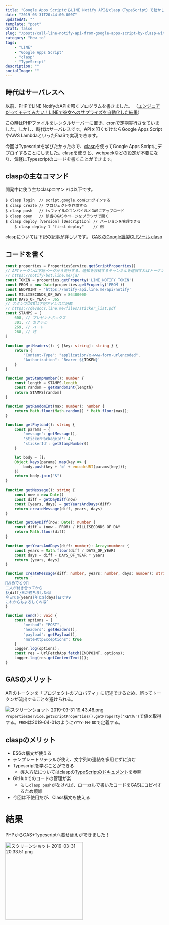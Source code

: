 ```yaml
---
title: "Google Apps ScriptからLINE Notify APIをclasp（TypeScript）で動かした"
date: "2019-03-31T20:44:00.000Z"
updatedAt: ""
template: "post"
draft: false
slug: "/posts/call-line-notify-api-from-google-apps-script-by-clasp-with-typescript"
category: "How to"
tags:
    - "LINE"
    - "Google Apps Script"
    - "clasp"
    - "TypeScript"
description: ""
socialImage: ""
---
```


## 時代はサーバレスへ
以前、PHPでLINE NotifyのAPIを叩くプログラムを書きました。
（[エンジニアだってモテてみたい！LINEで彼女へのサプライズを自動化した結果](https://qiita.com/Panda_Program/items/827999a3eb7e6d73713c)）

この時はPHPファイルをレンタルサーバーに置き、cronで定期実行させていました。しかし、時代はサーバレスです。APIを叩くだけならGoogle Apps ScriptやAWS LambdaといったFaaSで実現できます。

今回はTypescriptを学びたかったので、[clasp](https://github.com/google/clasp)を使ってGoogle Apps Scriptにデプロイすることにしました。claspを使うと、webpackなどの設定が不要になり、気軽にTypescriptのコードを書くことができます。

## claspの主なコマンド
開発中に使う主なclaspコマンドは以下です。

```
$ clasp login  // script.google.comにログインする
$ clasp create // プロジェクトを作成する
$ clasp push   // tsファイルのコンパイルとGASにアップロード
$ clasp open   // 該当のGASのページをブラウザで開く
$ clasp deploy [Version] [Description] // バージョンを管理できる
    $ clasp deploy 1 "first deploy"    // 例
```

claspについては下記の記事が詳しいです。
[GAS のGoogle謹製CLIツール clasp](https://qiita.com/HeRo/items/4e65dcc82783b2766c03)

## コードを書く
 
```app.ts
const properties = PropertiesService.getScriptProperties()
// APIトークンは下記ページから発行する。通知を投稿するチャンネルを選択すればトークンが発行される。
// https://notify-bot.line.me/ja/
const TOKEN = properties.getProperty('LINE_NOTIFY_TOKEN')
const FROM = new Date(properties.getProperty('FROM'))
const ENDPOINT = 'https://notify-api.line.me/api/notify'
const MILLISECONDS_OF_DAY = 86400000
const DAYS_OF_YEAR = 365
// スタンプのIDは下記アドレスに記載
// https://devdocs.line.me/files/sticker_list.pdf
const STAMPS = [
    608, // プレゼントボックス
    301, // カクテル
    269, // ハート
    268, // 虹
]

function getHeaders(): { [key: string]: string } {
    return {
        "Content-Type": "application/x-www-form-urlencoded",
        "Authorization": `Bearer ${TOKEN}`
    }
}

function getStampNumber(): number {
    const length = STAMPS.length
    const random = getRandomInt(length)
    return STAMPS[random]
}

function getRandomInt(max: number): number {
    return Math.floor(Math.random() * Math.floor(max));
}

function getPayload(): string {
    const params = {
        'message': getMessage(),
        'stickerPackageId': 4,
        'stickerId': getStampNumber()
    }

    let body = [];
    Object.keys(params).map(key => {
        body.push(key + '=' + encodeURI(params[key]));
    })
    return body.join("&")
}

function getMessage(): string {
    const now = new Date()
    const diff = getDayDiff(now)
    const [years, days] = getYearsAndDays(diff)
    return createMessage(diff, years, days)
}

function getDayDiff(now: Date): number {
    const diff = (now - FROM) / MILLISECONDS_OF_DAY
    return Math.floor(diff)
}

function getYearsAndDays(diff: number): Array<number> {
    const years = Math.floor(diff / DAYS_OF_YEAR)
    const days = diff - DAYS_OF_YEAR * years
    return [years, days]
}

function createMessage(diff: number, years: number, days: number): string {
    return `
🎉おめでとう🎉
二人が付き合ってから
${diff}日が経ちました😍
今日で${years}年と${days}日です💕
これからもよろしくね😘`
}

function send(): void {
    const options = {
        "method": "POST",
        "headers": getHeaders(),
        "payload": getPayload(),
        "muteHttpExceptions": true
    }
    Logger.log(options);
    const res = UrlFetchApp.fetch(ENDPOINT, options);
    Logger.log(res.getContentText());
}
```

## GASのメリット
APIのトークンを「プロジェクトのプロパティ」に記述できるため、誤ってトークンが流出することを避けられる。

![スクリーンショット 2019-03-31 19.43.48.png](https://qiita-image-store.s3.amazonaws.com/0/229830/b4e2e8a0-89fd-1d2c-314c-add77e17e1d8.png)
`PropertiesService.getScriptProperties().getProperty('KEY名')`で値を取得する。`FROM`は2019-04-01のように`YYYY-MM-DD`で定義する。


## claspのメリット
- ES6の構文が使える
- テンプレートリテラルが使え、文字列の連結を多用せずに済む
- Typescriptを学ぶことができる
    - 導入方法についてはclaspの[TypeScriptのドキュメント](https://github.com/google/clasp/blob/master/docs/typescript.md)を参照
- GitHubでのコードの管理が楽
    - もし`clasp push`がなければ、ローカルで書いたコードをGASにコピペするため煩雑
- 今回は不使用だが、Class構文も使える

# 結果
PHPからGAS+Typescriptへ載せ替えができました！

<img width="247" alt="スクリーンショット 2019-03-31 20.33.51.png" src="https://qiita-image-store.s3.amazonaws.com/0/229830/6b70de8c-45e9-eef5-fbd8-c4edb3064712.png">
